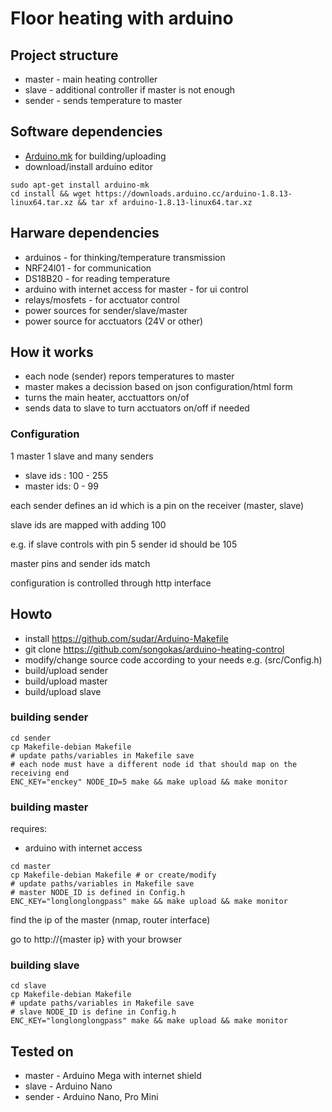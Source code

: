 # Floor heating with arduino

## Project structure

* master - main heating controller
* slave - additional controller if master is not enough
* sender - sends temperature to master

## Software dependencies

* [Arduino.mk](https://github.com/sudar/Arduino-Makefile) for building/uploading
* download/install arduino editor


```
sudo apt-get install arduino-mk
cd install && wget https://downloads.arduino.cc/arduino-1.8.13-linux64.tar.xz && tar xf arduino-1.8.13-linux64.tar.xz
```


## Harware dependencies

* arduinos - for thinking/temperature transmission
* NRF24l01 - for communication
* DS18B20 - for reading temperature
* arduino with internet access for master - for ui control
* relays/mosfets - for acctuator control
* power sources for sender/slave/master
* power source for acctuators (24V or other)

## How it works

* each node (sender) repors temperatures to master
* master makes a decission based on json configuration/html form
* turns the main heater, acctuattors on/of
* sends data to slave to turn acctuators on/off if needed

###  Configuration

1 master 1 slave and many senders

* slave ids : 100 - 255
* master ids: 0 - 99

each sender defines an id which is a pin on the receiver (master, slave)

slave ids are mapped with adding 100

e.g. if slave controls with pin 5 sender id should be 105

master pins and sender ids match

configuration is controlled through http interface

## Howto

* install https://github.com/sudar/Arduino-Makefile
* git clone https://github.com/songokas/arduino-heating-control
* modify/change source code according to your needs e.g. (src/Config.h)
* build/upload sender
* build/upload master
* build/upload slave

### building sender

```
cd sender
cp Makefile-debian Makefile
# update paths/variables in Makefile save
# each node must have a different node id that should map on the receiving end
ENC_KEY="enckey" NODE_ID=5 make && make upload && make monitor
```

### building master

requires:

* arduino with internet access


```
cd master
cp Makefile-debian Makefile # or create/modify
# update paths/variables in Makefile save
# master NODE_ID is defined in Config.h
ENC_KEY="longlonglongpass" make && make upload && make monitor
```

find the ip of the master (nmap, router interface)

go to http://{master ip} with your browser

### building slave


```
cd slave
cp Makefile-debian Makefile
# update paths/variables in Makefile save
# slave NODE_ID is define in Config.h
ENC_KEY="longlonglongpass" make && make upload && make monitor
```

## Tested on

* master - Arduino Mega with internet shield
* slave - Arduino Nano
* sender - Arduino Nano, Pro Mini

